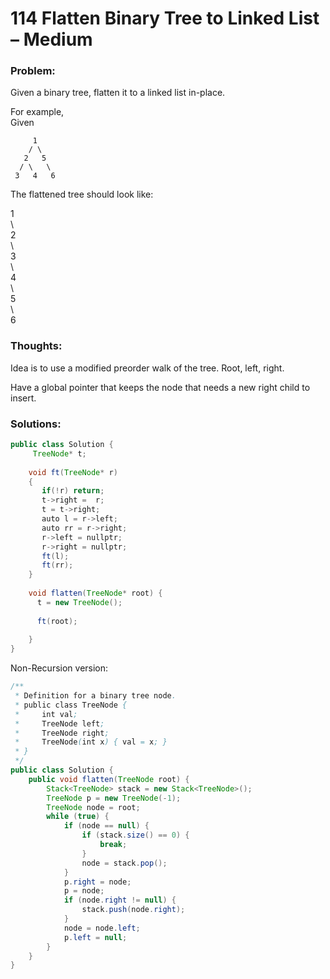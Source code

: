 # 114 Flatten Binary Tree to Linked List – Medium

### Problem:

Given a binary tree, flatten it to a linked list in-place.

For example,  
Given

```
     1
    / \
   2   5
  / \   \
 3   4   6
```

The flattened tree should look like:

1  
    \  
     2  
      \  
       3  
        \  
         4  
          \  
           5  
            \  
             6

### Thoughts:

Idea is to use a modified preorder walk of the tree. Root, left, right.

Have a global pointer that keeps the node that needs a new right child to insert.

### Solutions:

```java
public class Solution {
     TreeNode* t;
    
    void ft(TreeNode* r)
    {
       if(!r) return;          
       t->right =  r;
       t = t->right;
       auto l = r->left;
       auto rr = r->right;
       r->left = nullptr;
       r->right = nullptr;
       ft(l);
       ft(rr);        
    }
    
    void flatten(TreeNode* root) {
      t = new TreeNode();
        
      ft(root);
        
    }
}
```

Non-Recursion version:

```java
/**
 * Definition for a binary tree node.
 * public class TreeNode {
 *     int val;
 *     TreeNode left;
 *     TreeNode right;
 *     TreeNode(int x) { val = x; }
 * }
 */
public class Solution {
    public void flatten(TreeNode root) {
        Stack<TreeNode> stack = new Stack<TreeNode>();
        TreeNode p = new TreeNode(-1);
        TreeNode node = root;
        while (true) {
            if (node == null) {
                if (stack.size() == 0) {
                    break;
                }
                node = stack.pop();
            }
            p.right = node;
            p = node;
            if (node.right != null) {
                stack.push(node.right);
            }
            node = node.left;
            p.left = null;
        }
    }
}
```



